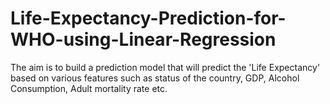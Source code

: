 # Life-Expectancy-Prediction-for-WHO-using-Linear-Regression

The aim is to build a prediction model that will predict the 'Life Expectancy' based on various features such as status of the country, GDP, Alcohol Consumption, Adult mortality rate etc. 
